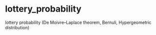 # lottery_probability
lottery probability (De Moivre–Laplace theorem, Bernuli, Hypergeometric distribution)
